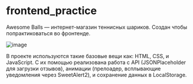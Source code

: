 # frontend_practice

Awesome Balls — интернет-магазин теннисных шариков. Создан чтобы попрактиковаться во фронтенде.

![image](https://github.com/user-attachments/assets/a4ace562-afb7-443a-bfe8-9f7a38b05d74)

В проекте используются такие базовые вещи как: HTML, CSS, и JavaScript. С их помощью реализована работа с API (JSONPlaceholder для загрузки отзывов), анимации (прелоадер, всплывающие уведомления через SweetAlert2), и сохранение данных в LocalStorage.
